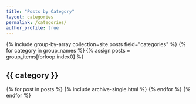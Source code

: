 ```yaml
---
title: "Posts by Category"
layout: categories
permalink: /categories/
author_profile: true
---
```


{% include group-by-array collection=site.posts field="categories" %}
{% for category in group_names %}
  {% assign posts = group_items[forloop.index0] %}

  <h2 id="{{ category | slugify }}" class="archive__subtitle">{{ category }}</h2>
  {% for post in posts %}
    {% include archive-single.html %}
  {% endfor %}
{% endfor %}